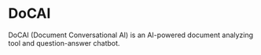 # DoCAI
DoCAI (Document Conversational AI) is an AI-powered document analyzing tool and question-answer chatbot.
